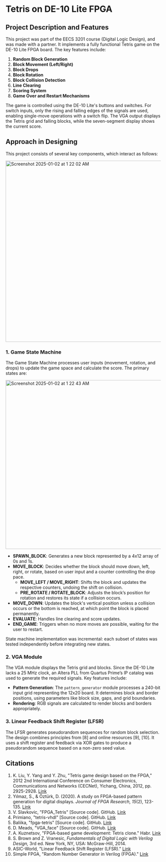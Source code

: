 # Tetris on DE-10 Lite FPGA

## Project Description and Features
This project was part of the EECS 3201 course (Digital Logic Design), and was made with a partner. It implements a fully functional Tetris game on the DE-10 Lite FPGA board. The key features include:

1. **Random Block Generation**
2. **Block Movement (Left/Right)**
3. **Block Drops**
4. **Block Rotation**
5. **Block Collision Detection**
6. **Line Clearing**
7. **Scoring System**
8. **Game Over and Restart Mechanisms**

The game is controlled using the DE-10 Lite's buttons and switches. For switch inputs, only the rising and falling edges of the signals are used, enabling single-move operations with a switch flip. The VGA output displays the Tetris grid and falling blocks, while the seven-segment display shows the current score.

## Approach in Designing
This project consists of several key components, which interact as follows:

<img width="588" alt="Screenshot 2025-01-02 at 1 22 02 AM" src="https://github.com/user-attachments/assets/f58947c5-34a7-4de3-a96a-086cc5b900d9" />

### 1. Game State Machine
The Game State Machine processes user inputs (movement, rotation, and drops) to update the game space and calculate the score. The primary states are:

<img width="548" alt="Screenshot 2025-01-02 at 1 22 43 AM" src="https://github.com/user-attachments/assets/c49a357c-14ff-4322-8a33-fea1f7df0066" />

- **SPAWN_BLOCK**: Generates a new block represented by a 4x12 array of 0s and 1s.
- **MOVE_BLOCK**: Decides whether the block should move down, left, right, or rotate, based on user input and a counter controlling the drop pace.
  - **MOVE_LEFT / MOVE_RIGHT**: Shifts the block and updates the respective counters, undoing the shift on collision.
  - **PRE_ROTATE / ROTATE_BLOCK**: Adjusts the block’s position for rotation and restores its state if a collision occurs.
- **MOVE_DOWN**: Updates the block's vertical position unless a collision occurs or the bottom is reached, at which point the block is placed permanently.
- **EVALUATE**: Handles line clearing and score updates.
- **END_GAME**: Triggers when no more moves are possible, waiting for the user to restart.

State machine implementation was incremental: each subset of states was tested independently before integrating new states.

### 2. VGA Module
The VGA module displays the Tetris grid and blocks. Since the DE-10 Lite lacks a 25 MHz clock, an Altera PLL from Quartus Prime’s IP catalog was used to generate the required signals. Key features include:

- **Pattern Generation**: The `pattern_generator` module processes a 240-bit input grid representing the 12x20 board. It determines block and border positions, using parameters like block size, gaps, and grid boundaries.
- **Rendering**: RGB signals are calculated to render blocks and borders appropriately.

### 3. Linear Feedback Shift Register (LFSR)
The LFSR generates pseudorandom sequences for random block selection. The design combines principles from [8] and online resources [9], [10]. It uses a shift register and feedback via XOR gates to produce a pseudorandom sequence based on a non-zero seed value.

## Citations
1. K. Liu, Y. Yang and Y. Zhu, "Tetris game design based on the FPGA," 2012 2nd International Conference on Consumer Electronics, Communications and Networks (CECNet), Yichang, China, 2012, pp. 2925-2928. [Link](https://doi.org/10.1109/CECNet.2012.6202213)
2. Yılmaz, S., & Öztürk, D. (2020). A study on FPGA-based pattern generation for digital displays. *Journal of FPGA Research, 15*(2), 123-135. [Link](https://doi.org/10.1016/j.fpga.2020.02.003)
3. V. Slavkovic, "FPGA_Tetris" [Source code]. GitHub. [Link](https://github.com/ViktorSlavkovic/FPGA_Tetris)
4. Primiano, "tetris-vhdl" [Source code]. GitHub. [Link](https://github.com/primiano/tetris-vhdl)
5. Baliika, "fpga-tetris" [Source code]. GitHub. [Link](https://github.com/baliika/fpga-tetris/tree/main)
6. D. Meads, "VGA_face" [Source code]. GitHub. [Link](https://github.com/dominic-meads/Quartus-Projects/tree/main/VGA_face)
7. A. Kuznetsov, "FPGA-based game development: Tetris clone." Habr. [Link](https://habr.com/en/articles/707224/)
8. S. Brown and Z. Vranesic, *Fundamentals of Digital Logic with Verilog Design,* 3rd ed. New York, NY, USA: McGraw-Hill, 2014.
9. ASIC-World, "Linear Feedback Shift Register (LFSR)." [Link](https://www.asic-world.com/examples/verilog/lfsr.html)
10. Simple FPGA, "Random Number Generator in Verilog (FPGA)." [Link](https://simplefpga.blogspot.com/2013/02/random-number-generator-in-verilog-fpga.html)

